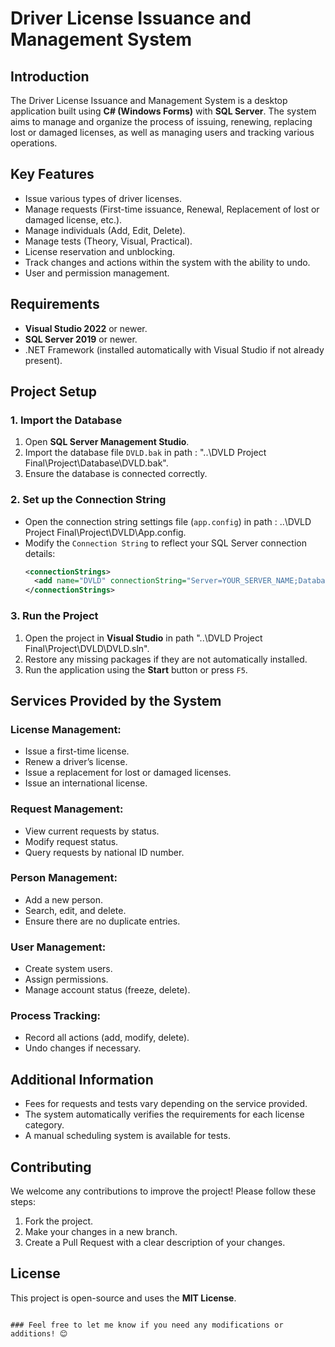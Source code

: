  
# Driver License Issuance and Management System

## Introduction
The Driver License Issuance and Management System is a desktop application built using **C# (Windows Forms)** with **SQL Server**. The system aims to manage and organize the process of issuing, renewing, replacing lost or damaged licenses, as well as managing users and tracking various operations.

## Key Features
- Issue various types of driver licenses.
- Manage requests (First-time issuance, Renewal, Replacement of lost or damaged license, etc.).
- Manage individuals (Add, Edit, Delete).
- Manage tests (Theory, Visual, Practical).
- License reservation and unblocking.
- Track changes and actions within the system with the ability to undo.
- User and permission management.

## Requirements
- **Visual Studio 2022** or newer.
- **SQL Server 2019** or newer.
- .NET Framework (installed automatically with Visual Studio if not already present).

## Project Setup
### 1. Import the Database
1. Open **SQL Server Management Studio**.
2. Import the database file  `DVLD.bak` in path : "..\DVLD Project Final\Project\Database\DVLD.bak".
3. Ensure the database is connected correctly.

### 2. Set up the Connection String
- Open the connection string settings file (`app.config`) in path : ..\DVLD Project Final\Project\DVLD\App.config.
- Modify the `Connection String` to reflect your SQL Server connection details:
  ```xml
  <connectionStrings>
    <add name="DVLD" connectionString="Server=YOUR_SERVER_NAME;Database=LicenseManagement;User Id=YOUR_USERNAME;Password=YOUR_PASSWORD;" providerName="System.Data.SqlClient" />
  </connectionStrings>
  

### 3. Run the Project
1. Open the project in **Visual Studio**  in  path "..\DVLD Project Final\Project\DVLD\DVLD.sln".
2. Restore any missing packages if they are not automatically installed.
3. Run the application using the **Start** button or press `F5`.

## Services Provided by the System
### License Management:
- Issue a first-time license.
- Renew a driver’s license.
- Issue a replacement for lost or damaged licenses.
- Issue an international license.

### Request Management:
- View current requests by status.
- Modify request status.
- Query requests by national ID number.

### Person Management:
- Add a new person.
- Search, edit, and delete.
- Ensure there are no duplicate entries.

### User Management:
- Create system users.
- Assign permissions.
- Manage account status (freeze, delete).

### Process Tracking:
- Record all actions (add, modify, delete).
- Undo changes if necessary.

## Additional Information
- Fees for requests and tests vary depending on the service provided.
- The system automatically verifies the requirements for each license category.
- A manual scheduling system is available for tests.

## Contributing
We welcome any contributions to improve the project! Please follow these steps:
1. Fork the project.
2. Make your changes in a new branch.
3. Create a Pull Request with a clear description of your changes.

## License
This project is open-source and uses the **MIT License**.
```

### Feel free to let me know if you need any modifications or additions! 😊
